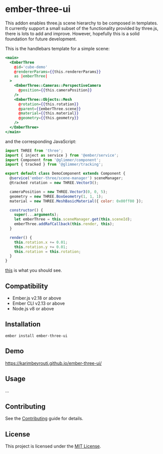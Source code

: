 ember-three-ui
==============================================================================

This addon enables three.js scene hierarchy to be composed in templates. 
It currently support a small subset of the functionality provided by three.js, there
is lots to add and improve. However, hopefully this is a solid foundation for
future development.

This is the handlebars template for a simple scene:

```handlebars
<main>
  <EmberThree
    @id='cube-demo'
    @rendererParams={{this.rendererParams}}
    as |emberThree|
  >
    <EmberThree::Cameras::PerspectiveCamera
      @position={{this.cameraPosition}}
    />
    <EmberThree::Objects::Mesh
      @rotation={{this.rotation}}
      @parent={{emberThree.scene}}
      @material={{this.material}}
      @geometry={{this.geometry}}
    />
  </EmberThree>
</main>
```

and the corresponding JavaScript:

```javascript
import THREE from 'three';
import { inject as service } from '@ember/service';
import Component from '@glimmer/component';
import { tracked } from '@glimmer/tracking';

export default class DemoComponent extends Component {
  @service('ember-three/scene-manager') sceneManager;
  @tracked rotation = new THREE.Vector3();

  cameraPosition = new THREE.Vector3(0, 0, 5);
  geometry = new THREE.BoxGeometry(1, 1, 1);
  material = new THREE.MeshBasicMaterial({ color: 0x00ff00 });

  constructor() {
    super(...arguments);
    let emberThree = this.sceneManager.get(this.sceneId);
    emberThree.addRafCallback(this.render, this);
  }

  render() {
    this.rotation.x += 0.01;
    this.rotation.y += 0.01;
    this.rotation = this.rotation;
  }
}
```

[this](https://karimbeyrouti.github.io/ember-three-ui/?id=simple-scene) is what you should see.

Compatibility
------------------------------------------------------------------------------

* Ember.js v2.18 or above
* Ember CLI v2.13 or above
* Node.js v8 or above


Installation
------------------------------------------------------------------------------

```
ember install ember-three-ui
```


Demo
------------------------------------------------------------------------------
https://karimbeyrouti.github.io/ember-three-ui/

Usage
------------------------------------------------------------------------------

...


Contributing
------------------------------------------------------------------------------

See the [Contributing](CONTRIBUTING.md) guide for details.


License
------------------------------------------------------------------------------

This project is licensed under the [MIT License](LICENSE.md).
